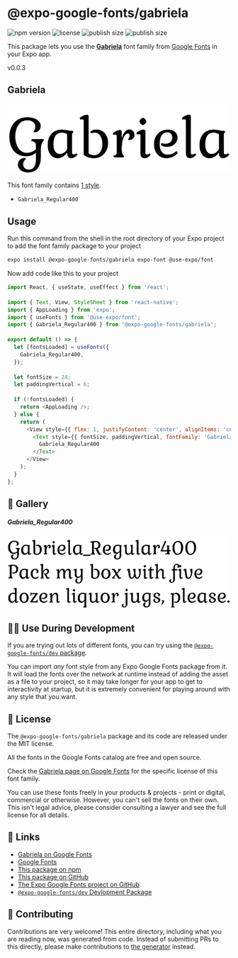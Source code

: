 # @expo-google-fonts/gabriela

![npm version](https://flat.badgen.net/npm/v/@expo-google-fonts/gabriela)
![license](https://flat.badgen.net/github/license/expo/google-fonts)
![publish size](https://flat.badgen.net/packagephobia/install/@expo-google-fonts/gabriela)
![publish size](https://flat.badgen.net/packagephobia/publish/@expo-google-fonts/gabriela)

This package lets you use the [**Gabriela**](https://fonts.google.com/specimen/Gabriela) font family from [Google Fonts](https://fonts.google.com/) in your Expo app.

v0.0.3

## Gabriela

![Gabriela](./font-family.png)

This font family contains [1 style](#-gallery).

- `Gabriela_Regular400`

## Usage

Run this command from the shell in the root directory of your Expo project to add the font family package to your project
```sh
expo install @expo-google-fonts/gabriela expo-font @use-expo/font
```

Now add code like this to your project
```js
import React, { useState, useEffect } from 'react';

import { Text, View, StyleSheet } from 'react-native';
import { AppLoading } from 'expo';
import { useFonts } from '@use-expo/font';
import { Gabriela_Regular400 } from '@expo-google-fonts/gabriela';

export default () => {
  let [fontsLoaded] = useFonts({
    Gabriela_Regular400,
  });

  let fontSize = 24;
  let paddingVertical = 6;

  if (!fontsLoaded) {
    return <AppLoading />;
  } else {
    return (
      <View style={{ flex: 1, justifyContent: 'center', alignItems: 'center' }}>
        <Text style={{ fontSize, paddingVertical, fontFamily: 'Gabriela_Regular400' }}>
          Gabriela_Regular400
        </Text>
      </View>
    );
  }
};

```

## 🔡 Gallery

##### Gabriela_Regular400
![Gabriela_Regular400](./2de2bbd02e6ea795828c6e6d6f6caf4fa1606b6a34d85e13e2700bba2b35e174.ttf.png)


## 👩‍💻 Use During Development

If you are trying out lots of different fonts, you can try using the [`@expo-google-fonts/dev` package](https://github.com/expo/google-fonts/tree/master/font-packages/dev#readme).

You can import *any* font style from any Expo Google Fonts package from it. It will load the fonts
over the network at runtime instead of adding the asset as a file to your project, so it may take longer
for your app to get to interactivity at startup, but it is extremely convenient
for playing around with any style that you want.

## 📖 License

The `@expo-google-fonts/gabriela` package and its code are released under the MIT license.

All the fonts in the Google Fonts catalog are free and open source.

Check the [Gabriela page on Google Fonts](https://fonts.google.com/specimen/Gabriela) for the specific license of this font family.

You can use these fonts freely in your products & projects - print or digital, commercial or otherwise. However, you can't sell the fonts on their own. This isn't legal advice, please consider consulting a lawyer and see the full license for all details.

## 🔗 Links

- [Gabriela on Google Fonts](https://fonts.google.com/specimen/Gabriela)
- [Google Fonts](https://fonts.google.com/)
- [This package on npm](https://www.npmjs.com/package/@expo-google-fonts/gabriela)
- [This package on GitHub](https://github.com/expo/google-fonts/tree/master/font-packages/gabriela)
- [The Expo Google Fonts project on GitHub](https://github.com/expo/google-fonts)
- [`@expo-google-fonts/dev` Devlopment Package](https://github.com/expo/google-fonts/tree/master/font-packages/dev)


## 🤝 Contributing

Contributions are very welcome! This entire directory, including what you are reading now, was generated from code. Instead of submitting PRs to this directly, please make contributions to [the generator](https://github.com/expo/google-fonts/tree/master/packages/generator) instead.
